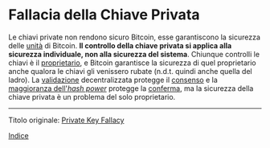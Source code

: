 # Fallacia della Chiave Privata



Le chiavi private non rendono sicuro Bitcoin, esse garantiscono la sicurezza delle [unità](ch101-glossary.md#unità) di Bitcoin. **Il controllo della chiave privata si applica alla sicurezza individuale, non alla sicurezza del sistema**. Chiunque controlli le chiavi è il [proprietario](ch101-glossary.md#proprietario), e Bitcoin garantisce la sicurezza di quel proprietario anche qualora le chiavi gli venissero rubate (n.d.t. quindi anche quella del ladro). La [validazione](ch101-glossary.md#validazione) decentralizzata protegge il [consenso](ch101-glossary.md#consenso) e la [maggioranza dell'_hash power_](ch101-glossary.md#maggioranza-dellhash-power) protegge la [conferma](ch101-glossary.md#conferma), ma la sicurezza della chiave privata è un problema del solo proprietario.

---------
Titolo originale: [Private Key Fallacy](https://github.com/libbitcoin/libbitcoin-system/wiki/Private-Key-Fallacy)

[Indice](/README.md)

